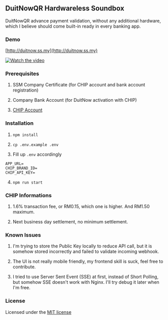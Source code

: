 
## DuitNowQR Hardwareless Soundbox

DuitNowQR advance payment validation, without any additional hardware, which I believe should come built-in ready in every banking app.

### Demo

[http://duitnow.ss.my](http://duitnow.ss.my)

[![Watch the video](https://img.youtube.com/vi/20gtE4HNr5g/0.jpg)](https://youtu.be/20gtE4HNr5g)

### Prerequisites

1. SSM Company Certificate (for CHIP account and bank account registration)

2. Company Bank Account (for DuitNow activation with CHIP)

3. [CHIP Account](https://onboarding.chip-in.asia/)

### Installation

1. `npm install`

2. `cp .env.example .env`

3. Fill up `.env` accordingly

```
APP_URL=
CHIP_BRAND_ID=
CHIP_API_KEY=
```

4. `npm run start`

### CHIP Informations

1. 1.6% transaction fee, or RM0.15, which one is higher. And RM1.50 maximum.

2. Next business day settlement, no minimum settlement.

### Known Issues

1. I'm trying to store the Public Key locally to reduce API call, but it is somehow stored incorrectly and failed to validate incoming webhook.

2. The UI is not really mobile friendly, my frontend skill is suck, feel free to contribute.

3. I tried to use Server Sent Event (SSE) at first, instead of Short Polling, but somehow SSE doesn't work with Nginx. I'll try debug it later when I'm free.

### License

Licensed under the [MIT license](http://opensource.org/licenses/MIT)

